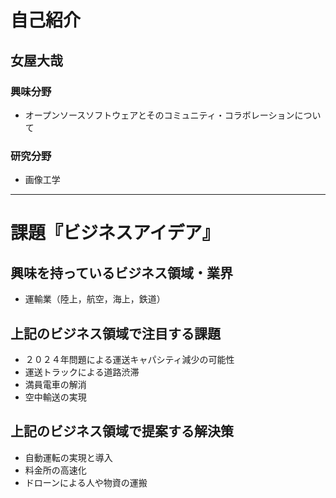 # 自己紹介

## 女屋大哉

### 興味分野

- オープンソースソフトウェアとそのコミュニティ・コラボレーションについて

### 研究分野

- 画像工学

* * *

# 課題『ビジネスアイデア』

## 興味を持っているビジネス領域・業界

- 運輸業（陸上，航空，海上，鉄道）

## 上記のビジネス領域で注目する課題

- ２０２４年問題による運送キャパシティ減少の可能性
- 運送トラックによる道路渋滞
- 満員電車の解消
- 空中輸送の実現

## 上記のビジネス領域で提案する解決策

- 自動運転の実現と導入
- 料金所の高速化
- ドローンによる人や物資の運搬
